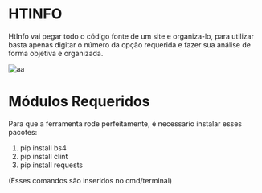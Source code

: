 # HTINFO
HtInfo vai pegar todo o código fonte de um site e organiza-lo, para utilizar basta apenas digitar o número da opção requerida e fazer sua análise de forma objetiva e organizada.

![aa](https://user-images.githubusercontent.com/47668352/55569245-9a686100-56d7-11e9-9051-273e052c0b82.PNG)

# Módulos Requeridos
Para que a ferramenta rode perfeitamente, é necessario instalar esses pacotes:
1. pip install bs4
2. pip install clint
3. pip install requests

(Esses comandos são inseridos no cmd/terminal)
